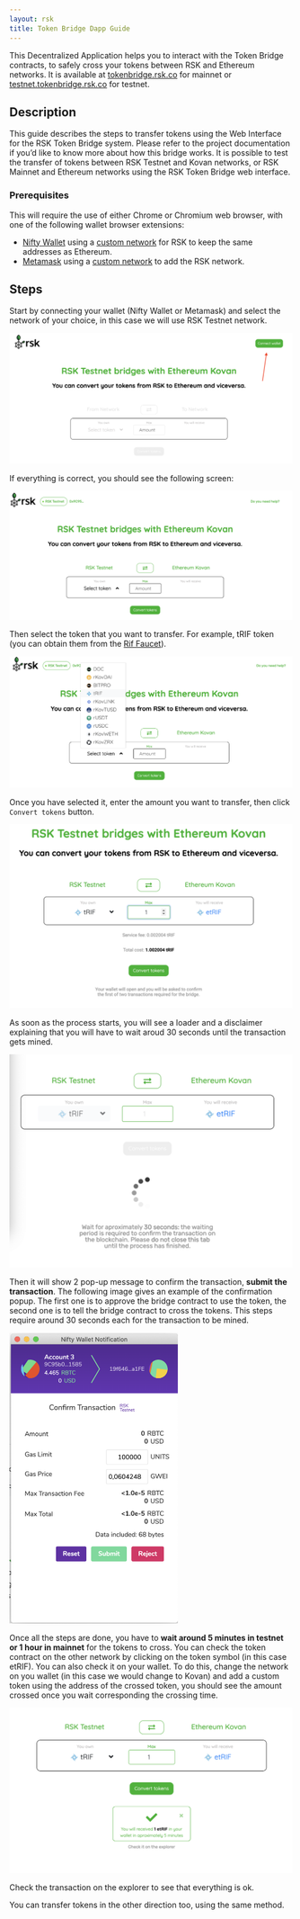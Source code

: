 ```yaml
---
layout: rsk
title: Token Bridge Dapp Guide
---
```


This Decentralized Application helps you to interact with the Token Bridge contracts, to safely cross your tokens between RSK and Ethereum networks. It is available at [tokenbridge.rsk.co](https://tokenbridge.rsk.co/) for mainnet or [testnet.tokenbridge.rsk.co](https://testnet.tokenbridge.rsk.co/) for testnet.

## Description

This guide describes the steps to transfer tokens using the Web Interface for the RSK Token Bridge system. Please refer to the project documentation if you’d like to know more about how this bridge works. It is possible to test the transfer of tokens between RSK Testnet and Kovan networks, or RSK Mainnet and Ethereum networks using the RSK Token Bridge web interface. 

### Prerequisites

This will require the use of either Chrome or Chromium web browser, with one of the following wallet browser extensions: 
- [Nifty Wallet](https://www.poa.network/for-users/nifty-wallet) using a [custom network](/tutorials/resolve-nifty-issue/#add-rsk-as-custom-node) for RSK to keep the same addresses as Ethereum.
- [Metamask](https://metamask.io/download.html) using a [custom network](/develop/apps/wallets/metamask/) to add the RSK network.

## Steps

Start by connecting your wallet (Nifty Wallet or Metamask) and select the network of your choice, in this case we will use RSK Testnet network. 

<img src="/assets/img/tools/tokenbridge/dapp-image1-1.png" />

If everything is correct, you should see the following screen:

<img src="/assets/img/tools/tokenbridge/dapp-image1-2.png" />

Then select the token that you want to transfer. For example, tRIF token (you can obtain them from the [Rif Faucet](https://faucet.rifos.org/)).

<img src="/assets/img/tools/tokenbridge/dapp-image2.png" />

Once you have selected it, enter the amount you want to transfer, then click `Convert tokens` button.

<img src="/assets/img/tools/tokenbridge/dapp-image3.png" />

As soon as the process starts, you will see a loader and a disclaimer explaining that you will have to wait aroud 30 seconds until the  transaction gets mined.

<img src="/assets/img/tools/tokenbridge/dapp-image4.png" />

Then it will show 2 pop-up  message to confirm the transaction, **submit the transaction**. The following image gives an example of the confirmation popup. The first one is to approve the bridge contract to use the token, the second one is to tell the bridge contract to cross the tokens. This steps require around 30 seconds each for the transaction to be mined.

<img src="/assets/img/tools/tokenbridge/dapp-image5.png" width="300"/>

Once all the steps are done, you have to **wait around 5 minutes in testnet or 1 hour in mainnet** for the tokens to cross. You can check the token contract on the other network by clicking on the token symbol (in this case etRIF).
You can also check it on your wallet. To do this, change the network on you wallet (in this case we would change to Kovan) and add a custom token using the address of the crossed token, you should see the amount crossed once you wait corresponding the crossing time.

<img src="/assets/img/tools/tokenbridge/dapp-image6.png" />

Check the transaction on the explorer to see that everything is ok. 

You can transfer tokens in the other direction too, using the same method.
